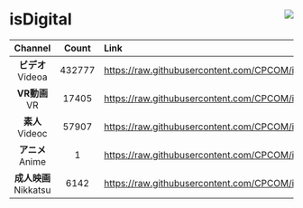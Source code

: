 # isDigital <img align="right" src="https://img.shields.io/github/last-commit/CPCOM/isDigital"/>  
  
| Channel | Count | Link |  
| :-----: | :---: | :--- |  
|**ビデオ**<br />Videoa | 432777 | https://raw.githubusercontent.com/CPCOM/isDigital/main/Videoa.txt |  
|**VR動画**<br />VR | 17405 | https://raw.githubusercontent.com/CPCOM/isDigital/main/VR.txt |  
|**素人**<br />Videoc | 57907 | https://raw.githubusercontent.com/CPCOM/isDigital/main/Videoc.txt |  
|**アニメ**<br />Anime | 1 | https://raw.githubusercontent.com/CPCOM/isDigital/main/Anime.txt |  
|**成人映画**<br />Nikkatsu | 6142 | https://raw.githubusercontent.com/CPCOM/isDigital/main/Nikkatsu.txt |  